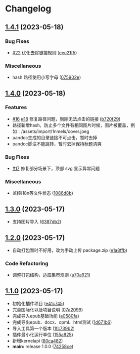 # Changelog

## [1.4.1](https://github.com/terwer/siyuan-plugin-importer/compare/v1.4.0...v1.4.1) (2023-05-18)


### Bug Fixes

* [#22](https://github.com/terwer/siyuan-plugin-importer/issues/22) 优化去除链接规则 ([eec21f5](https://github.com/terwer/siyuan-plugin-importer/commit/eec21f55ced3d3bc51aed535306abe9b5d0d6780))


### Miscellaneous

* hash 路径使用小写字母 ([075902e](https://github.com/terwer/siyuan-plugin-importer/commit/075902e00ebfad409ede86e5e610a848877db2cb))

## [1.4.0](https://github.com/terwer/siyuan-plugin-importer/compare/v1.3.0...v1.4.0) (2023-05-18)
### Features
* [#16](https://github.com/terwer/siyuan-plugin-importer/issues/16) [#18](https://github.com/terwer/siyuan-plugin-importer/issues/18) 修复路径问题，删除无法点击的链接 ([b720f29](https://github.com/terwer/siyuan-plugin-importer/commit/b720f29fe46e196cd45e3ec5e23f9588a90c4d55))
* 路径新增hash，防止多个文件有相同图片时候，图片被覆盖，例如：/assets/import/1nmels/cover.jpeg
* pandoc生成的目录链接不可点击，暂时去掉
* pandoc脚注不能跳转，暂时去掉保持标题清爽
### Bug Fixes
* [#17](https://github.com/terwer/siyuan-plugin-importer/issues/17) 修复部分场景下，顶部 svg 显示异常问题
### Miscellaneous
* 监控i18n等文件状态 ([1086d8b](https://github.com/terwer/siyuan-plugin-importer/commit/1086d8b2afc82182a9123722c59169d2c1314594))
## [1.3.0](https://github.com/terwer/siyuan-plugin-importer/compare/v1.2.0...v1.3.0) (2023-05-17)
* 支持图片导入 ([6387db2](https://github.com/terwer/siyuan-plugin-importer/commit/6387db2273ad23ea6161b4a4ed681591494bacf1))
## [1.2.0](https://github.com/terwer/siyuan-plugin-importer/compare/v1.1.0...v1.2.0) (2023-05-17)
* 自动打包暂时不好用，改为手动上传 package.zip ([e1a8ffb](https://github.com/terwer/siyuan-plugin-importer/commit/e1a8ffbb16a7a51de5271c3850ec39a4123ca84f))
### Code Refactoring
* 调整打包结构，适应集市规则 ([a70a921](https://github.com/terwer/siyuan-plugin-importer/commit/a70a921744ba8f6c8c01c175bef232f7e65876f5))
## [1.1.0](https://github.com/terwer/siyuan-plugin-importer/compare/v1.0.0...v1.1.0) (2023-05-17)
* 初始化插件项目 ([e41c745](https://github.com/terwer/siyuan-plugin-importer/commit/e41c7458cf8f3882b072e214a78fb858d33a29f6))
* 完善国际化以及项目说明 ([07a2099](https://github.com/terwer/siyuan-plugin-importer/commit/07a2099912318ea8f73e666b70f1d0d438f78ee7))
* 完成导入epub基础功能 ([a0580fa](https://github.com/terwer/siyuan-plugin-importer/commit/a0580fabfba2834cdd73bfa5d4ce2da79ba52a5a))
* 完成导出epub、docx、opml、html测试 ([1d671b6](https://github.com/terwer/siyuan-plugin-importer/commit/1d671b697b006d881315a90dfd45310d415272a1))
* 导入工具第一个版本 ([1fc739b2](https://github.com/terwer/siyuan-plugin-importer/commit/1fc739b676ba51460c7f57e4e22c00869517b74f))
* 插件最小化运行单位 ([155a825](https://github.com/terwer/siyuan-plugin-importer/commit/155a825461bf447d45083329ccce9eb93b3857d6))
* 新增kernelapi ([80ca482](https://github.com/terwer/siyuan-plugin-importer/commit/80ca4829e5949c871ddaacad2e6fced1771bd336))
* **main:** release 1.0.0 ([74258ce](https://github.com/terwer/siyuan-plugin-importer/commit/74258ce418a45bd64c7a4c2b947508a842691605))
